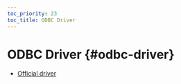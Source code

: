 ```yaml
---
toc_priority: 23
toc_title: ODBC Driver
---
```


# ODBC Driver {#odbc-driver}

-   [Official driver](https://github.com/ClickHouse/clickhouse-odbc)


